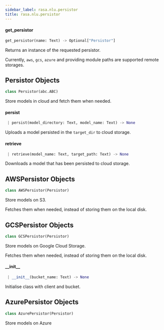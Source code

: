 ```yaml
---
sidebar_label: rasa.nlu.persistor
title: rasa.nlu.persistor
---
```

#### get\_persistor

```python
get_persistor(name: Text) -> Optional["Persistor"]
```

Returns an instance of the requested persistor.

Currently, `aws`, `gcs`, `azure` and providing module paths are supported remote
storages.

## Persistor Objects

```python
class Persistor(abc.ABC)
```

Store models in cloud and fetch them when needed.

#### persist

```python
 | persist(model_directory: Text, model_name: Text) -> None
```

Uploads a model persisted in the `target_dir` to cloud storage.

#### retrieve

```python
 | retrieve(model_name: Text, target_path: Text) -> None
```

Downloads a model that has been persisted to cloud storage.

## AWSPersistor Objects

```python
class AWSPersistor(Persistor)
```

Store models on S3.

Fetches them when needed, instead of storing them on the local disk.

## GCSPersistor Objects

```python
class GCSPersistor(Persistor)
```

Store models on Google Cloud Storage.

Fetches them when needed, instead of storing them on the local disk.

#### \_\_init\_\_

```python
 | __init__(bucket_name: Text) -> None
```

Initialise class with client and bucket.

## AzurePersistor Objects

```python
class AzurePersistor(Persistor)
```

Store models on Azure


